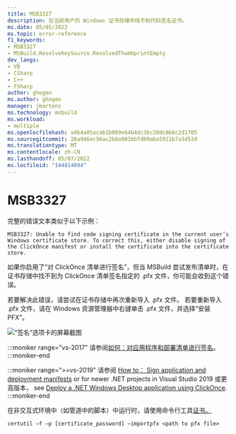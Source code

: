 ```yaml
---
title: MSB3327
description: 在当前用户的 Windows 证书存储中找不到代码签名证书。
ms.date: 05/05/2022
ms.topic: error-reference
f1_keywords:
- MSB3327
- MSBuild.ResolveKeySource.ResolvedThumbprintEmpty
dev_langs:
- VB
- CSharp
- C++
- FSharp
author: ghogen
ms.author: ghogen
manager: jmartens
ms.technology: msbuild
ms.workload:
- multiple
ms.openlocfilehash: a4b4a05acab1b009e64b4dc3bc20dc066c2d1705
ms.sourcegitcommit: 26a946ec56ac2b6a903bbfd89aba5911b7a3d52d
ms.translationtype: MT
ms.contentlocale: zh-CN
ms.lasthandoff: 05/07/2022
ms.locfileid: "144814894"
---
```

# <a name="msb3327"></a>MSB3327

完整的错误文本类似于以下示例：

```output
MSB3327: Unable to find code signing certificate in the current user’s Windows certificate store. To correct this, either disable signing of the ClickOnce manifest or install the certificate into the certificate store.
```

如果你启用了“对 ClickOnce 清单进行签名”，但当 MSBuild 尝试发布清单时，在证书存储中找不到为 ClickOnce 清单签名指定的 .pfx 文件，你可能会收到这个错误。

若要解决此错误，请尝试在证书存储中再次重新导入 .pfx 文件。 若要重新导入 .pfx 文件，请在 Windows 资源管理器中右键单击 .pfx 文件，并选择“安装 PFX”。

![“签名”选项卡的屏幕截图](media/msb3327/signing-install-pfx.png)

:::moniker range="vs-2017"
请参阅[如何：对应用程序和部署清单进行签名](../../ide/how-to-sign-application-and-deployment-manifests.md)。
:::moniker-end

:::moniker range=">=vs-2019"
请参阅 [How to： Sign application and deployment manifests](../../ide/how-to-sign-application-and-deployment-manifests.md) or for newer .NET projects in Visual Studio 2019 或更高版本， see [Deploy a .NET Windows Desktop application using ClickOnce](../../deployment/quickstart-deploy-using-clickonce-folder.md).
:::moniker-end

在非交互式环境中（如管道中的脚本）中运行时，请使用命令行工具[证书。](/windows-server/administration/windows-commands/certutil)

```cmd
certutil –f –p [certificate_password] –importpfx <path to pfx file>
```
